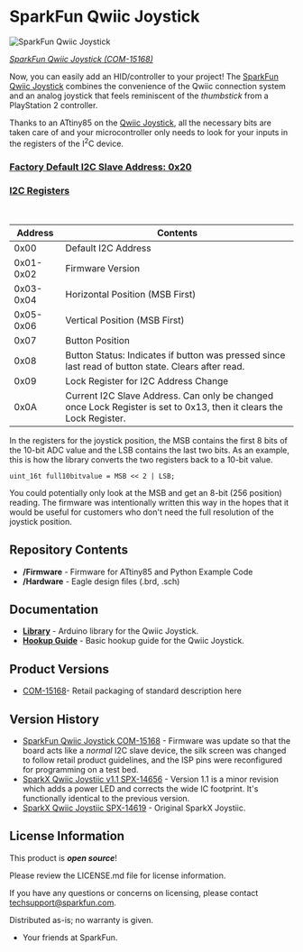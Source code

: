 SparkFun Qwiic Joystick
========================================

![SparkFun Qwiic Joystick](https://cdn.sparkfun.com/assets/parts/1/3/5/5/8/15168-SparkFun_Qwiic_Joystick-01.jpg)

[*SparkFun Qwiic Joystick (COM-15168)*](https://www.sparkfun.com/products/15168)

Now, you can easily add an HID/controller to your project! The [SparkFun Qwiic Joystick](https://www.sparkfun.com/products/15168) combines the convenience of the Qwiic connection system and an analog joystick that feels reminiscent of the _thumbstick_ from a PlayStation 2 controller.

Thanks to an ATtiny85 on the [Qwiic Joystick](https://www.sparkfun.com/products/15168), all the necessary bits are taken care of and your microcontroller only needs to look for your inputs in the registers of the I<sup>2</sup>C device.

<h3 style="text-decoration: underline;">Factory Default I2C Slave Address: 0x20</h3>

<h3 style="text-decoration: underline;">I2C Registers</h3><br/>

| Address | Contents |
| ------- | -------- |
| 0x00 | Default I2C Address |
| 0x01-0x02 | Firmware Version |
| 0x03-0x04 | Horizontal Position (MSB First) |
| 0x05-0x06 | Vertical Position (MSB First) |
| 0x07 | Button Position |
| 0x08 | Button Status: Indicates if button was pressed since last read of button state. Clears after read. |
| 0x09 | Lock Register for I2C Address Change |
| 0x0A | Current I2C Slave Address. Can only be changed once Lock Register is set to 0x13, then it clears the Lock Register. |

In the registers for the joystick position, the MSB contains the first 8 bits of the 10-bit ADC value and the LSB contains the last two bits. As an example, this is how the library converts the two registers back to a 10-bit value.

`uint_16t full10bitvalue = MSB << 2 | LSB;`

You could potentially only look at the MSB and get an 8-bit (256 position) reading. The firmware was intentionally written this way in the hopes that it would be useful for customers who don't need the full resolution of the joystick position.

Repository Contents
-------------------

* **/Firmware** - Firmware for ATtiny85 and Python Example Code 
* **/Hardware** - Eagle design files (.brd, .sch)

Documentation
--------------
* **[Library](https://github.com/sparkfun/SparkFun_Qwiic_Joystick_Arduino_Library)** - Arduino library for the Qwiic Joystick.
* **[Hookup Guide](https://learn.sparkfun.com/tutorials/qwiic-joystick-hookup-guide)** - Basic hookup guide for the Qwiic Joystick.

Product Versions
----------------
* [COM-15168](https://www.sparkfun.com/products/15168)- Retail packaging of standard description here

Version History
---------------
* [SparkFun Qwiic Joystick COM-15168](https://www.sparkfun.com/products/15168) - Firmware was update so that the board acts like a *normal* I2C slave device, the silk screen was changed to follow retail product guidelines, and the ISP pins were reconfigured for programming on a test bed.
* [SparkX Qwiic Joystiic v1.1 SPX-14656](https://www.sparkfun.com/products/14656) - Version 1.1 is a minor revision which adds a power LED and corrects the wide IC footprint. It's functionally identical to the previous version.
* [SparkX Qwiic Joystiic SPX-14619](https://www.sparkfun.com/products/retired/14619) - Original SparkX Joystiic.

License Information
-------------------

This product is _**open source**_! 

Please review the LICENSE.md file for license information. 

If you have any questions or concerns on licensing, please contact techsupport@sparkfun.com.

Distributed as-is; no warranty is given.

- Your friends at SparkFun.
